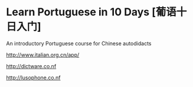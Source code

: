 # Learn Portuguese in 10 Days [葡语十日入门]

An introductory Portuguese course for Chinese autodidacts

http://www.italian.org.cn/app/

http://dictware.co.nf

http://lusophone.co.nf
